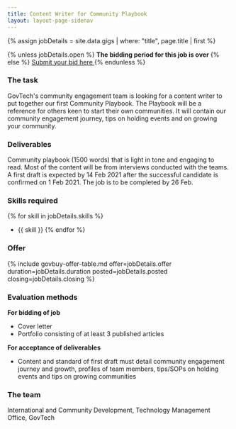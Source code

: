 ```yaml
---
title: Content Writer for Community Playbook
layout: layout-page-sidenav
---
```


{% assign jobDetails = site.data.gigs | where: "title", page.title | first %}

{% unless jobDetails.open %}
**The bidding period for this job is over**
{% else %}
<a href="{{ jobDetails.bid_link }}" class="sgds-button is-primary">
  Submit your bid here
</a>
{% endunless %}

### The task

GovTech's community engagement team is looking for a content writer to put together our first Community Playbook. The Playbook will be a reference for others keen to start their own communities. It will contain our community engagement journey, tips on holding events and on growing your community.

### Deliverables

Community playbook (1500 words) that is light in tone and engaging to read. Most of the content will be from interviews conducted with the teams. A first draft is expected by 14 Feb 2021 after the successful candidate is confirmed on 1 Feb 2021. The job is to be completed by 26 Feb.

### Skills required

{% for skill in jobDetails.skills %}
- {{ skill }}
{% endfor %}

### Offer

{% include govbuy-offer-table.md 
  offer=jobDetails.offer duration=jobDetails.duration
  posted=jobDetails.posted closing=jobDetails.closing %}

### Evaluation methods

**For bidding of job**

- Cover letter
- Portfolio consisting of at least 3 published articles

**For acceptance of deliverables**

- Content and standard of first draft must detail community engagement journey and growth, profiles of team members, tips/SOPs on holding events and tips on growing communities

### The team

International and Community Development, Technology Management Office, GovTech
